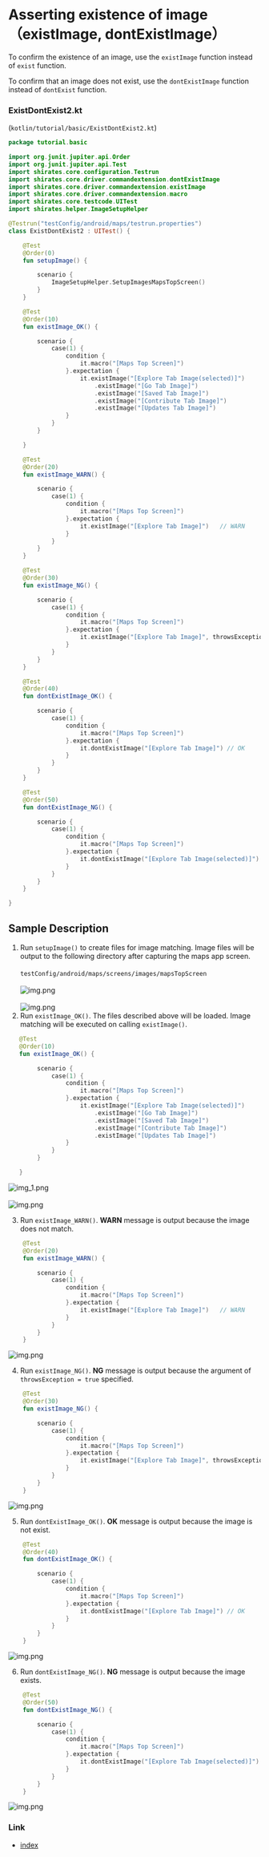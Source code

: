 # Asserting existence of image（existImage, dontExistImage）

To confirm the existence of an image, use the `existImage` function instead of `exist` function.

To confirm that an image does not exist, use the `dontExistImage` function instead of `dontExist` function.

### ExistDontExist2.kt

(`kotlin/tutorial/basic/ExistDontExist2.kt`)

```kotlin
package tutorial.basic

import org.junit.jupiter.api.Order
import org.junit.jupiter.api.Test
import shirates.core.configuration.Testrun
import shirates.core.driver.commandextension.dontExistImage
import shirates.core.driver.commandextension.existImage
import shirates.core.driver.commandextension.macro
import shirates.core.testcode.UITest
import shirates.helper.ImageSetupHelper

@Testrun("testConfig/android/maps/testrun.properties")
class ExistDontExist2 : UITest() {

    @Test
    @Order(0)
    fun setupImage() {

        scenario {
            ImageSetupHelper.SetupImagesMapsTopScreen()
        }
    }

    @Test
    @Order(10)
    fun existImage_OK() {

        scenario {
            case(1) {
                condition {
                    it.macro("[Maps Top Screen]")
                }.expectation {
                    it.existImage("[Explore Tab Image(selected)]")
                        .existImage("[Go Tab Image]")
                        .existImage("[Saved Tab Image]")
                        .existImage("[Contribute Tab Image]")
                        .existImage("[Updates Tab Image]")
                }
            }
        }

    }

    @Test
    @Order(20)
    fun existImage_WARN() {

        scenario {
            case(1) {
                condition {
                    it.macro("[Maps Top Screen]")
                }.expectation {
                    it.existImage("[Explore Tab Image]")   // WARN
                }
            }
        }
    }

    @Test
    @Order(30)
    fun existImage_NG() {

        scenario {
            case(1) {
                condition {
                    it.macro("[Maps Top Screen]")
                }.expectation {
                    it.existImage("[Explore Tab Image]", throwsException = true)   // NG
                }
            }
        }
    }

    @Test
    @Order(40)
    fun dontExistImage_OK() {

        scenario {
            case(1) {
                condition {
                    it.macro("[Maps Top Screen]")
                }.expectation {
                    it.dontExistImage("[Explore Tab Image]") // OK
                }
            }
        }
    }

    @Test
    @Order(50)
    fun dontExistImage_NG() {

        scenario {
            case(1) {
                condition {
                    it.macro("[Maps Top Screen]")
                }.expectation {
                    it.dontExistImage("[Explore Tab Image(selected)]") // NG
                }
            }
        }
    }

}
```

## Sample Description

1. Run `setupImage()` to create files for image matching. Image files will be output to the following directory after
   capturing the maps app screen.<br><br>`testConfig/android/maps/screens/images/mapsTopScreen`
   <br><br> ![img.png](../../_images/setup_image_android_settings_top_screen.png) <br><br> ![img.png](../../_images/setup_image_android_settings_top_screen_2.png)
2. Run `existImage_OK()`. The files described above will be loaded.
   Image matching will be executed on calling `existImage()`.

```kotlin
   @Test
   @Order(10)
   fun existImage_OK() {

        scenario {
            case(1) {
                condition {
                    it.macro("[Maps Top Screen]")
                }.expectation {
                    it.existImage("[Explore Tab Image(selected)]")
                        .existImage("[Go Tab Image]")
                        .existImage("[Saved Tab Image]")
                        .existImage("[Contribute Tab Image]")
                        .existImage("[Updates Tab Image]")
                }
            }
        }

   }
```

![img_1.png](../../_images/image_assertion_exist_image_maps_top_screen_1.png) <br><br>
![img.png](../../_images/image_assertion_exist_image_existimage_ok.png)

3. Run `existImage_WARN()`. **WARN** message is output because the image does not match.

```kotlin
    @Test
    @Order(20)
    fun existImage_WARN() {

        scenario {
            case(1) {
                condition {
                    it.macro("[Maps Top Screen]")
                }.expectation {
                    it.existImage("[Explore Tab Image]")   // WARN
                }
            }
        }
    }
```

![img.png](../../_images/image_assertion_exist_image_existimage_warn.png)

4. Run `existImage_NG()`. **NG** message is output because the argument of `throwsException = true` specified.

```kotlin
    @Test
    @Order(30)
    fun existImage_NG() {

        scenario {
            case(1) {
                condition {
                    it.macro("[Maps Top Screen]")
                }.expectation {
                    it.existImage("[Explore Tab Image]", throwsException = true)   // NG
                }
            }
        }
    }
```

![img.png](../../_images/image_assertion_exist_image_existimage_ng.png)

5. Run `dontExistImage_OK()`. **OK** message is output because the image is not exist.

```kotlin
    @Test
    @Order(40)
    fun dontExistImage_OK() {

        scenario {
            case(1) {
                condition {
                    it.macro("[Maps Top Screen]")
                }.expectation {
                    it.dontExistImage("[Explore Tab Image]") // OK
                }
            }
        }
    }
```

![img.png](../../_images/image_assertion_exist_image_dontexistimage_ok.png)

6. Run `dontExistImage_NG()`. **NG** message is output because the image exists.

```kotlin
    @Test
    @Order(50)
    fun dontExistImage_NG() {

        scenario {
            case(1) {
                condition {
                    it.macro("[Maps Top Screen]")
                }.expectation {
                    it.dontExistImage("[Explore Tab Image(selected)]") // NG
                }
            }
        }
    }
```

![img.png](../../_images/image_assertion_exist_image_dontexistimage_ng.png)

### Link

- [index](../../../index_ja.md)
